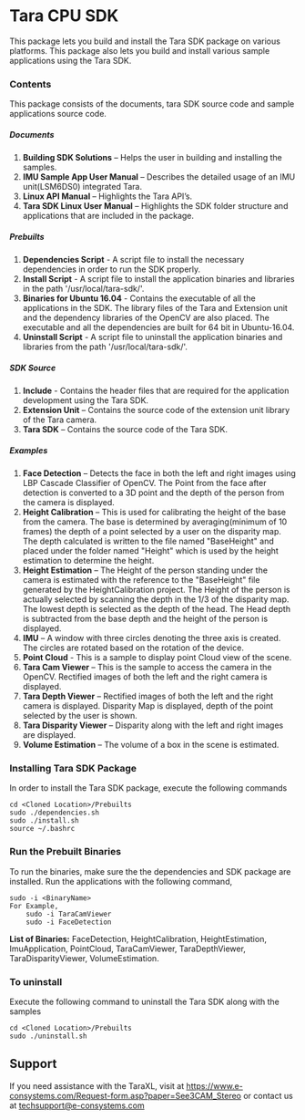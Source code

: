 # Tara CPU SDK

This package lets you build and install the Tara SDK package on various platforms. This package also lets you build and install various sample applications using the Tara SDK.

### Contents
This package consists of the documents, tara SDK source code and sample applications source code.

##### Documents

1. **Building SDK Solutions** – Helps the user in building and installing the samples.
2. **IMU Sample App User Manual** – Describes the detailed usage of an IMU unit(LSM6DS0) integrated Tara.
3. **Linux API Manual** – Highlights the Tara API’s.
4. **Tara SDK Linux User Manual** – Highlights the SDK folder structure and applications that are included in the package.

##### Prebuilts

1. **Dependencies Script** - A script file to install the necessary dependencies in order to run the SDK properly.
2. **Install Script** - A script file to install the application binaries and libraries in the path '/usr/local/tara-sdk/'.
3. **Binaries for Ubuntu 16.04** - Contains the executable of all the applications in the SDK. The library files of the Tara and Extension unit and the dependency libraries of the OpenCV	are also placed. The executable and all the dependencies are built for 64 bit in Ubuntu-16.04.
4. **Uninstall Script** - A script file to uninstall the application binaries and libraries from the path '/usr/local/tara-sdk/'.

##### SDK Source

1. **Include** - Contains the header files that are required for the application development using the Tara SDK.
2. **Extension Unit** – Contains the source code of the extension unit library of the Tara camera.
3. **Tara SDK** – Contains the source code of the Tara SDK.

##### Examples

1. **Face Detection** – Detects the face in both the left and right images using LBP Cascade Classifier of OpenCV. The Point from the face after detection is converted to a 3D point and the depth of the person from the camera is displayed.
2. **Height Calibration** – This is used for calibrating the height of the base from the camera. The base is determined by averaging(minimum of 10 frames) the depth of a point selected by a user on the disparity map. The depth calculated is written to the file named "BaseHeight" and placed under the folder named "Height" which is used by the height estimation to determine the height.
3. **Height Estimation** –  The Height of the person standing under the camera is estimated with the reference to the "BaseHeight" file generated by the HeightCalibration project. The Height of the person is actually selected by scanning the depth in the 1/3 of the disparity map. The lowest depth is selected as the depth of the head. The Head depth is subtracted from the base depth and the height of the person is displayed.
4. **IMU** – A window with three circles denoting the three axis is created. The circles are rotated based on the rotation of the device.
5. **Point Cloud** - This is a sample to display point Cloud view of the scene.
5. **Tara Cam Viewer** – This is the sample to access the camera in the OpenCV. Rectified images of both the left and the right camera is displayed.
6. **Tara Depth Viewer** – Rectified images of both the left and the right camera is displayed. Disparity Map is displayed, depth of the point selected by the user is shown.
7. **Tara Disparity Viewer** – Disparity along with the left and right images are displayed.
8. **Volume Estimation** – The volume of a box in the scene is estimated.

### Installing Tara SDK Package

In order to install the Tara SDK package, execute the following commands

	cd <Cloned Location>/Prebuilts
	sudo ./dependencies.sh
	sudo ./install.sh
	source ~/.bashrc

### Run the Prebuilt Binaries

To run the binaries, make sure the the dependencies and SDK package are installed. Run the applications with the following command,

	sudo -i <BinaryName>
	For Example,
		sudo -i TaraCamViewer
		sudo -i FaceDetection

**List of Binaries:** FaceDetection, HeightCalibration, HeightEstimation, ImuApplication, PointCloud, TaraCamViewer, TaraDepthViewer, TaraDisparityViewer, VolumeEstimation.

### To uninstall

Execute the following command to uninstall the Tara SDK along with the samples

	cd <Cloned Location>/Prebuilts
	sudo ./uninstall.sh

## Support

If you need assistance with the TaraXL, visit at https://www.e-consystems.com/Request-form.asp?paper=See3CAM_Stereo or contact us at techsupport@e-consystems.com
